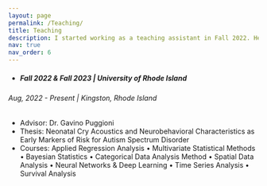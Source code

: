 ```yaml
---
layout: page
permalink: /Teaching/
title: Teaching
description: I started working as a teaching assistant in Fall 2022. Here's a brief description of my teaching experience 
nav: true
nav_order: 6
---
```


- ##### Fall 2022 & Fall 2023 | University of Rhode Island
###### Aug, 2022 - Present | Kingston, Rhode Island

   - Advisor: Dr. Gavino Puggioni 
   - Thesis: Neonatal Cry Acoustics and Neurobehavioral Characteristics as Early Markers of Risk for Autism
Spectrum Disorder
   - Courses: Applied Regression Analysis • Multivariate Statistical Methods • Bayesian Statistics •
Categorical Data Analysis Method • Spatial Data Analysis • Neural Networks & Deep Learning • Time
Series Analysis • Survival Analysis  